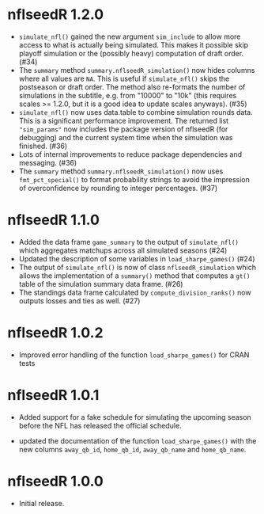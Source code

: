 # nflseedR 1.2.0

* `simulate_nfl()` gained the new argument `sim_include` to allow more access to what is actually being simulated. This makes it possible skip playoff simulation or the (possibly heavy) computation of draft order. (#34)
* The `summary` method `summary.nflseedR_simulation()` now hides columns where all values are `NA`. This is useful if `simulate_nfl()` skips the postseason or draft order. The method also re-formats the number of simulations in the subtitle, e.g. from "10000" to "10k" (this requires scales >= 1.2.0, but it is a good idea to update scales anyways). (#35)
* `simulate_nfl()` now uses data.table to combine simulation rounds data. This is a significant performance improvement. The returned list `"sim_params"` now includes the package version of nflseedR (for debugging) and the current system time when the simulation was finished. (#36)
* Lots of internal improvements to reduce package dependencies and messaging. (#36)
* The `summary` method `summary.nflseedR_simulation()` now uses `fmt_pct_special()` to format probability strings to avoid the impression of overconfidence by rounding to integer percentages. (#37)

# nflseedR 1.1.0

* Added the data frame `game_summary` to the output of `simulate_nfl()` which aggregates matchups across all simulated seasons (#24)
* Updated the description of some variables in `load_sharpe_games()` (#24)
* The output of `simulate_nfl()` is now of class `nflseedR_simulation` which allows the implementation of a `summary()` method that computes a `gt()` table of the simulation summary data frame. (#26)
* The standings data frame calculated by `compute_division_ranks()` now outputs losses and ties as well. (#27)

# nflseedR 1.0.2

* Improved error handling of the function `load_sharpe_games()` for CRAN tests

# nflseedR 1.0.1

* Added support for a fake schedule for simulating the upcoming season before the NFL has released the official schedule.

* updated the documentation of the function `load_sharpe_games()` with the new columns `away_qb_id`, `home_qb_id`, `away_qb_name` and `home_qb_name`.

# nflseedR 1.0.0

* Initial release.
